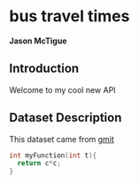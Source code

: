 # bus travel times
**Jason McTigue**

## Introduction
Welcome to my cool new API

## Dataset Description 
This dataset came from [gmit](http://gmit.ie)

```c
int myFunction(int t){
  return c*c;
}
```
